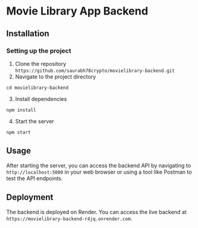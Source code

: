 # Movie Library App Backend

## Installation

### Setting up the project

1. Clone the repository
``
https://github.com/saurabh78crypto/movielibrary-backend.git
``
2. Navigate to the project directory
```
cd movielibrary-backend
```
3. Install dependencies
```
npm install
```
4. Start the server
```
npm start
```
## Usage

After starting the server, you can access the backend API by navigating to `http://localhost:5000` in your web browser or using a tool like Postman to test the API endpoints.

## Deployment

The backend is deployed on Render. You can access the live backend at `https://movielibrary-backend-r4jq.onrender.com`.
